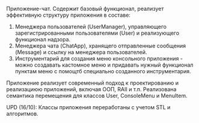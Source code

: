 Приложение-чат.
Содержит базовый функционал, реализует эффективную структуру приложения в составе:
1. Менеджера пользователей (UserManager), управляющего зарегистрированными пользователями (User) и реализующего функционал надзора.
2. Менеджера чата (ChatApp), хранящего отправленные сообщения (Message) и ссылку на менеджера пользователей.
3. Инструментарий для создания меню консольного приложения - можно создавать кастомное меню и придавать нужный функционал пунктам меню с помощтб специально созданного инструментария.

Приложение реализует современный подход к проектированию и реализациюю приложений, включая ООП, RAII и т.п. Реализована семантика перемещения для классов User, ConsoleMenu и MenuItem.

UPD (16/10):
Классы приложения переработаны с учетом STL и алгоритмов.

